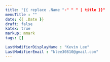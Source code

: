 ```yaml
---
title: "{{ replace .Name "-" " " | title }}"
menuTitle : ""
date: {{ .Date }}
draft: false
katex: true
markup: mmark
tags: []

LastModifierDisplayName : "Kevin Lee"
LastModifierEmail : "klee30810@gmail.com"
---
```


